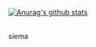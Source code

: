 
[![Anurag's github stats](https://github-readme-stats.vercel.app/api?username=suchy2020&count_private=true&theme=synthwave)](https://github.com/anuraghazra/github-readme-stats)

<br />
siema
